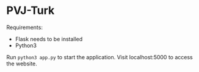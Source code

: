 # PVJ-Turk
Requirements:
- Flask needs to be installed
- Python3

Run `python3 app.py` to start the application.
Visit localhost:5000 to access the website.
